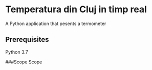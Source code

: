 # Temperatura din Cluj in timp real 

A Python application that pesents a termometer


## Prerequisites
Python 3.7

###Scope
Scope
